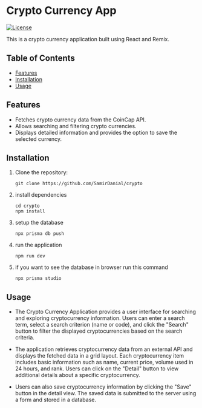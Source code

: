 # Crypto Currency App

[![License](https://img.shields.io/badge/license-MIT-blue.svg)](LICENSE)

This is a crypto currency application built using React and Remix.

## Table of Contents

- [Features](#features)
- [Installation](#installation)
- [Usage](#usage)

## Features

- Fetches crypto currency data from the CoinCap API.
- Allows searching and filtering crypto currencies.
- Displays detailed information and provides the option to save the selected currency.

## Installation

1. Clone the repository:

   ```shell
   git clone https://github.com/SamirDanial/crypto

2. install dependencies

   ```shell
   cd crypto
   npm install

3. setup the database

    ```shell
    npx prisma db push

4. run the application

    ```shell
    npm run dev

5. if you want to see the database in browser run this command

    ```shell
    npx prisma studio

## Usage

- The Crypto Currency Application provides a user interface for searching and exploring cryptocurrency information. Users can enter a search term, select a search criterion (name or code), and click the "Search" button to filter the displayed cryptocurrencies based on the search criteria.

- The application retrieves cryptocurrency data from an external API and displays the fetched data in a grid layout. Each cryptocurrency item includes basic information such as name, current price, volume used in 24 hours, and rank. Users can click on the "Detail" button to view additional details about a specific cryptocurrency.

- Users can also save cryptocurrency information by clicking the "Save" button in the detail view. The saved data is submitted to the server using a form and stored in a database.